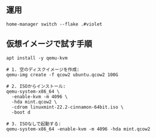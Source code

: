 ## 運用

```shell
home-manager switch --flake .#violet
```

## 仮想イメージで試す手順

```shell
apt install -y qemu-kvm
```

```shell
# 1. 空のディスクイメージを作成:
qemu-img create -f qcow2 ubuntu.qcow2 100G

# 2. ISOからインストール:
qemu-system-x86_64 \
  -enable-kvm -m 4096 \
  -hda mint.qcow2 \
  -cdrom linuxmint-22.2-cinnamon-64bit.iso \
  -boot d

# 3. ISOなしで起動する:
qemu-system-x86_64 -enable-kvm -m 4096 -hda mint.qcow2
```
